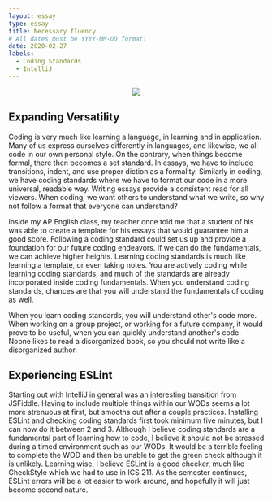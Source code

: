 ```yaml
---
layout: essay
type: essay
title: Necessary fluency
# All dates must be YYYY-MM-DD format!
date: 2020-02-27
labels:
  - Coding Standards
  - IntelliJ
---
```

<p align="center"><img class="ui medium right floated rounded image" src="../images/codingStandard.jpg"></p>

## Expanding Versatility
Coding is very much like learning a language, in learning and in application. Many of us express ourselves differently in languages, and likewise, we all code in our own personal style. On the contrary, when things become formal, there then becomes a set standard. In essays, we have to include transitions, indent, and use proper diction as a formality. Similarly in coding, we have coding standards where we have to format our code in a more universal, readable way. Writing essays provide a consistent read for all viewers. When coding, we want others to understand what we write, so why not follow a format that everyone can understand? 
  
  
Inside my AP English class, my teacher once told me that a student of his was able to create a template for his essays that would guarantee him a good score. Following a coding standard could set us up and provide a foundation for our future coding endeavors. If we can do the fundamentals, we can achieve higher heights. Learning coding standards is much like learning a template, or even taking notes. You are actively coding while learning coding standards, and much of the standards are already incorporated inside coding fundamentals. When you understand coding standards, chances are that you will understand the fundamentals of coding as well.
  

When you learn coding standards, you will understand other's code more. When working on a group project, or working for a future company, it would prove to be useful, when you can quickly understand another's code. Noone likes to read a disorganized book, so you should not write like a disorganized author. 

## Experiencing ESLint
  Starting out with IntelliJ in general was an interesting transition from JSFiddle. Having to include multiple things within our WODs seems a lot more strenuous at first, but smooths out after a couple practices. Installing ESLint and checking coding standards first took minimum five minutes, but I can now do it between 2 and 3. Although I believe coding standards are a fundamental part of learning how to code, I believe it should not be stressed during a timed environment such as our WODs. It would be a terrible feeling to complete the WOD and then be unable to get the green check although it is unlikely. Learning wise, I believe ESLint is a good checker, much like CheckStyle which we had to use in ICS 211. As the semester continues, ESLint errors will be a lot easier to work around, and hopefully it will just become second nature. 

